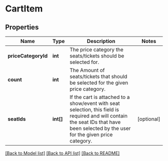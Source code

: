 # CartItem

## Properties
Name | Type | Description | Notes
------------ | ------------- | ------------- | -------------
**priceCategoryId** | **int** | The price category the seats/tickets should be selected for. | 
**count** | **int** | The Amount of seats/tickets that should be selected for the given price category. | 
**seatIds** | **int[]** | If the cart is attached to a show/event with seat selection, this field is required and will contain the seat IDs that have been selected by the user for the given price category. | [optional] 

[[Back to Model list]](../README.md#documentation-for-models) [[Back to API list]](../README.md#documentation-for-api-endpoints) [[Back to README]](../README.md)

